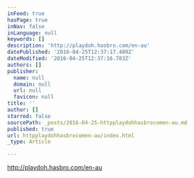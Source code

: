 ```yaml
---
inFeed: true
hasPage: true
inNav: false
inLanguage: null
keywords: []
description: 'http://playdoh.hasbro.com/en-au'
datePublished: '2016-04-25T12:37:17.489Z'
dateModified: '2016-04-25T12:37:16.783Z'
authors: []
publisher:
  name: null
  domain: null
  url: null
  favicon: null
title: ''
author: []
starred: false
sourcePath: _posts/2016-04-25-httpplaydohhasbrocomen-au.md
published: true
url: httpplaydohhasbrocomen-au/index.html
_type: Article

---
```

http://playdoh.hasbro.com/en-au